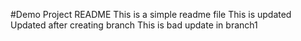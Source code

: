 #Demo Project README
This is a simple readme file
This is updated
Updated after creating branch
This is bad update in branch1